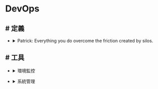 ##### <!-- 收起 -->

<!----------- ref start ----------->

[DevOps ｜水球潘]: https://youtu.be/8PEsi2N1gc4
[Vagrant]: https://youtu.be/4nK_S-mU6_o?list=PLfQqWeOCIH4B6YAEXMr6cx4AfnKNBLbZO
[Ansible]: https://youtu.be/K0e7tjh3NFk?list=PLfQqWeOCIH4BDoRx8lpXXl4hqSD4GSDU5
[Prometheus]: https://prometheus.io/
[LibreNMS]: https://www.librenms.org/
[Zabbix]: https://www.zabbix.com/
[sysdig]: https://sysdig.com/
[Terrascan]: https://blog.devops.dev/security-first-devsecops-empowerment-with-terrascan-0434d365a2ff

<!------------ ref end ------------>

# DevOps

## # 定義

- <details close>
  <summary>Patrick: Everything you do overcome the friction created by silos.</summary>

  - DevOps 之父 Patrick 對 DevOps 描述的演進

    ![DevOps_define_from_Patrick.png](./src/image/DevOps_define_from_Patrick.png)

    - REF: [DevOps ｜水球潘]

  </details>

## # 工具

<!-- 環境監控 -->

- <details close>
  <summary>環境監控</summary>

  - [LibreNMS]

    ![](./src/image/GPT_Monitor_LibreNMS.png)

  - [Zabbix]

    ![](./src/image/GPT_Monitor_Zabbix.png)

  - [Prometheus]

    ![](./src/image/GPT_Monitor_Prometheus.png)

  - [Sysdig]

    ![](./src/image/GPT_Monitor_Sysdig.png)

  - [Terrascan]

  </details>

<!-- 系統管理 -->

- <details close>
  <summary>系統管理</summary>

  - [Vagrant]

  - [Ansible]

  </details>
